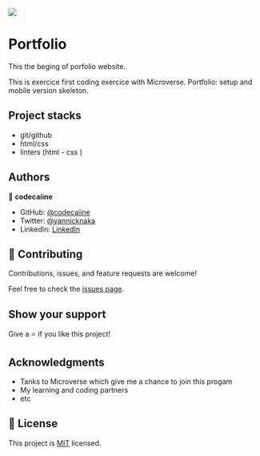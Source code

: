 ![](https://img.shields.io/badge/Microverse-blueviolet)

# Portfolio 

This the beging of porfolio website.

This is exercice first coding exercice with Microverse. Portfolio: setup and mobile version skeleton.

## Project stacks

- git/github
- html/css
- linters (html - css )



## Authors

👤 **codecaiine**

- GitHub: [@codecaiine](https://github.com/codecaiine)
- Twitter: [@yannicknaka](https://twitter.com/yannicknaka)
- LinkedIn: [LinkedIn](https://www.linkedin.com/in/yannick-no%C3%ABl-aka/)


## 🤝 Contributing

Contributions, issues, and feature requests are welcome!

Feel free to check the [issues page](../../issues/).

## Show your support

Give a ⭐️ if you like this project!

## Acknowledgments

- Tanks to Microverse which give me a chance to join this progam
- My learning and coding partners
- etc

## 📝 License

This project is [MIT](./MIT.md) licensed.
